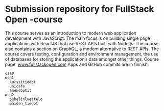 # Submission repository for FullStack Open -course

This course serves as an introduction to modern web application development with JavaScript. The main focus is on building single page applications with ReactJS that use REST APIs built with Node.js. The course also contains a section on GraphQL, a modern alternative to REST APIs.
The course covers testing, configuration and environment management, the use of databases for storing the application’s data amongst other things.
Course page: www.fullstackopen.com
Apps and GitHub commits are in finnish. 


```
osa0
osa1
  kurssitiedot
  unicafe
  anekdootit
osa2
  puhelinluettelo
  maiden_tiedot
```

